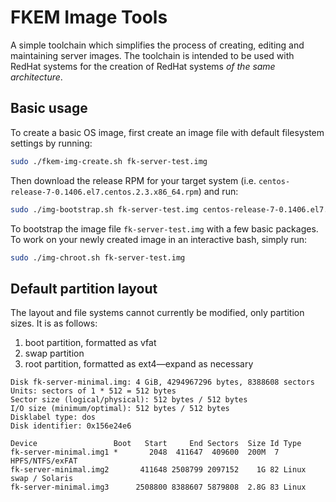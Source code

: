 # FKEM Image Tools

A simple toolchain which simplifies the process of creating, editing and
maintaining server images. The toolchain is intended to be used with RedHat
systems for the creation of RedHat systems *of the same architecture*.

## Basic usage

To create a basic OS image, first create an image file with default filesystem
settings by running:

```bash
sudo ./fkem-img-create.sh fk-server-test.img
```

Then download the release RPM for your target system (i.e.
`centos-release-7-0.1406.el7.centos.2.3.x86_64.rpm`) and run:

```bash
sudo ./img-bootstrap.sh fk-server-test.img centos-release-7-0.1406.el7.centos.2.3.x86_64.rpm
```

To bootstrap the image file `fk-server-test.img` with  a few basic packages. To
work on your newly created image in an interactive bash, simply run:

```bash
sudo ./img-chroot.sh fk-server-test.img
```

## Default partition layout

The layout and file systems cannot currently be modified, only partition sizes.
It is as follows:

1. boot partition, formatted as vfat
2. swap partition
3. root partition, formatted as ext4—expand as necessary

```
Disk fk-server-minimal.img: 4 GiB, 4294967296 bytes, 8388608 sectors
Units: sectors of 1 * 512 = 512 bytes
Sector size (logical/physical): 512 bytes / 512 bytes
I/O size (minimum/optimal): 512 bytes / 512 bytes
Disklabel type: dos
Disk identifier: 0x156e24e6

Device                 Boot   Start     End Sectors  Size Id Type
fk-server-minimal.img1 *       2048  411647  409600  200M  7 HPFS/NTFS/exFAT
fk-server-minimal.img2       411648 2508799 2097152    1G 82 Linux swap / Solaris
fk-server-minimal.img3      2508800 8388607 5879808  2.8G 83 Linux
```
